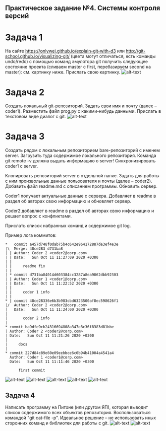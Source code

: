 ## Практическое задание №4. Системы контроля версий

# Задача 1
На сайте https://onlywei.github.io/explain-git-with-d3 или http://git-school.github.io/visualizing-git/ (цвета могут отличаться, есть команды undo/redo) с помощью команд эмулятора git получить следующее состояние проекта (сливаем master с first, перебазируем second на master): см. картинку ниже. Прислать свою картинку.
![alt-text](https://sun9-58.userapi.com/impg/NMERMXPw6B25Go4Ti6agYk-geUFYAIQCxlVtkA/2Wyai8LKcPg.jpg?size=1105x665&quality=96&sign=0a09d738a56e64cc7d0c78c7e2222503&type=album)

# Задача 2

Создать локальный git-репозиторий. Задать свои имя и почту (далее – coder1). Разместить файл prog.py с какими-нибудь данными. Прислать в текстовом виде диалог с git.
![alt-text](https://sun9-21.userapi.com/impg/ib5VhVa2xnkEXe1J4WANqteDZJbYeMIJJR4how/Ea2iyisHfJM.jpg?size=1039x1153&quality=96&sign=5c768944b16338901304597f43eed1b9&type=album)

# Задача 3
Создать рядом с локальным репозиторием bare-репозиторий с именем server. Загрузить туда содержимое локального репозитория. Команда git remote -v должна выдать информацию о server! Синхронизировать coder1 с server.

Клонировать репозиторий server в отдельной папке. Задать для работы с ним произвольные данные пользователя и почты (далее – coder2). Добавить файл readme.md с описанием программы. Обновить сервер.

Coder1 получает актуальные данные с сервера. Добавляет в readme в раздел об авторах свою информацию и обновляет сервер.

Coder2 добавляет в readme в раздел об авторах свою информацию и решает вопрос с конфликтами.

Прислать список набранных команд и содержимое git log.

Пример лога коммитов:

```
*   commit a457d748f0dab75b4c642e964172887de3ef4e3e
|\  Merge: 48ce283 d731ba8
| | Author: Coder 2 <coder2@corp.com>
| | Date:   Sun Oct 11 11:27:09 2020 +0300
| | 
| |     readme fix
| | 
| * commit d731ba84014d603384cc3287a8ea9062dbb92303
| | Author: Coder 1 <coder1@corp.com>
| | Date:   Sun Oct 11 11:22:52 2020 +0300
| | 
| |     coder 1 info
| | 
* | commit 48ce28336e6b3b983cbd6323500af8ec598626f1
|/  Author: Coder 2 <coder2@corp.com>
|   Date:   Sun Oct 11 11:24:00 2020 +0300
|   
|       coder 2 info
| 
* commit ba9dfe9cb24316694808a347e8c36f8383d81bbe
| Author: Coder 2 <coder2@corp.com>
| Date:   Sun Oct 11 11:21:26 2020 +0300
| 
|     docs
| 
* commit 227d84c89e60e09eebbce6c0b94b41004a4541a4
  Author: Coder 1 <coder1@corp.com>
  Date:   Sun Oct 11 11:11:46 2020 +0300
  
      first commit
```
![alt-text](https://sun9-34.userapi.com/impg/mSXRjnjg07mKl_jlC_pOFybzvYZEAiKnJO5rLQ/N9Z0MDIxsRc.jpg?size=904x1166&quality=96&sign=0abaed91def0c916e3ad4dcf4df5c589&type=album)
![alt-text](https://sun9-50.userapi.com/impg/msTv4iZ4-oeN_fdKRIZF0oUlODqFDlaUFxTPUw/YquFXaORufU.jpg?size=955x1159&quality=96&sign=5a3bca2af818263cf918954205f4cb5c&type=album)
![alt-text](https://sun1-90.userapi.com/impg/ZW5rtlsqpwkV9DjuciPpa4EVx4_uVx-ABke2Ow/VzboU1PTnXc.jpg?size=972x1166&quality=96&sign=ad499e1cce528198fd18e2245ee45b21&type=album)
![alt-text](https://sun9-78.userapi.com/impg/Y5ByfBcH4yoV6v6ulf7qu8d7YmJJetx6Xk2m6A/eBed4D3BCb0.jpg?size=883x1161&quality=96&sign=429bd40e55975e13e0739b6336b37fa1&type=album)
![alt-text](https://sun9-2.userapi.com/impg/D1ayZwNwuSBVmrAFvDY-99prt70JZYkY7hzMBw/ymk4MrKTMTw.jpg?size=1920x1200&quality=96&sign=751add403fba735d9190a93f96a62710&type=album)

## Задача 4
Написать программу на Питоне (или другом ЯП), которая выводит список содержимого всех объектов репозитория. Воспользоваться командой "git cat-file -p". Идеальное решение – не использовать иных сторонних команд и библиотек для работы с git.
![alt-text](https://sun9-66.userapi.com/impg/qV9wrzHzr4Xh2RW7ksIFgO44EOecc5kGuiPM7Q/DfWhcO8F4-A.jpg?size=724x944&quality=96&sign=454066b9da6ae53a14bdfb62f29eda59&type=album)
![alt-text](https://sun1-97.userapi.com/impg/qSMKDGrmDrLRbU9BMZf08yBvMzXHVXX2zJHKgA/P1nouAGSktI.jpg?size=547x631&quality=96&sign=744acc226c570ea0b8e4daed8f49858b&type=album)
